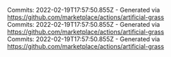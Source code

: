 Commits: 2022-02-19T17:57:50.855Z - Generated via https://github.com/marketplace/actions/artificial-grass
<br>
Commits: 2022-02-19T17:57:50.855Z - Generated via https://github.com/marketplace/actions/artificial-grass
<br>
Commits: 2022-02-19T17:57:50.855Z - Generated via https://github.com/marketplace/actions/artificial-grass
<br>
